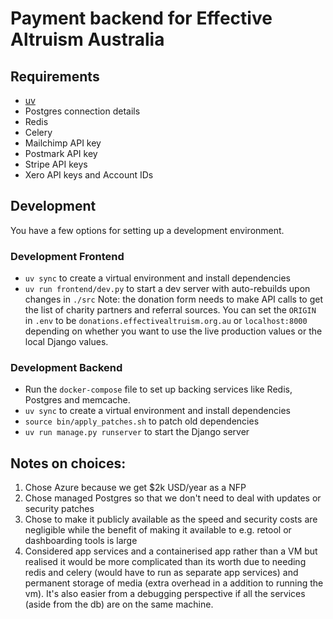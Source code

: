# Payment backend for Effective Altruism Australia

## Requirements
* [uv](https://docs.astral.sh/uv)
* Postgres connection details
* Redis
* Celery
* Mailchimp API key
* Postmark API key
* Stripe API keys
* Xero API keys and Account IDs

## Development
You have a few options for setting up a development environment.

### Development Frontend
* `uv sync` to create a virtual environment and install dependencies
* `uv run frontend/dev.py` to start a dev server with auto-rebuilds upon changes in `./src`
Note: the donation form needs to make API calls to get the list of charity partners and referral sources. You can set the `ORIGIN` in `.env` to be `donations.effectivealtruism.org.au` or `localhost:8000` depending on whether you want to use the live production values or the local Django values.

### Development Backend
* Run the `docker-compose` file to set up backing services like Redis, Postgres and memcache.
* `uv sync` to create a virtual environment and install dependencies
* `source bin/apply_patches.sh` to patch old dependencies
* `uv run manage.py runserver` to start the Django server

## Notes on choices:
1. Chose Azure because we get $2k USD/year as a NFP
2. Chose managed Postgres so that we don't need to deal with updates or security patches
3. Chose to make it publicly available as the speed and security costs are negligible while the benefit of making it available to e.g. retool or dashboarding tools is large
4. Considered app services and a containerised app rather than a VM but realised it would be more complicated than its worth due to needing redis and celery (would have to run as separate app services) and permanent storage of media (extra overhead in a addition to running the vm). It's also easier from a debugging perspective if all the services (aside from the db) are on the same machine.
